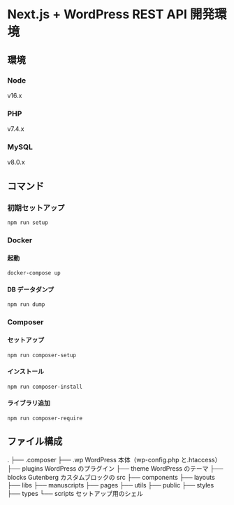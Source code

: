# Next.js + WordPress REST API 開発環境

## 環境

### Node

v16.x

### PHP

v7.4.x

### MySQL

v8.0.x

## コマンド

### 初期セットアップ

`npm run setup`

### Docker

#### 起動

`docker-compose up`

#### DB データダンプ

`npm run dump`

### Composer

#### セットアップ

`npm run composer-setup`

#### インストール

`npm run composer-install`

#### ライブラリ追加

`npm run composer-require`

## ファイル構成

.
├── .composer
├── .wp WordPress 本体（wp-config.php と.htaccess）
├── plugins WordPress のプラグイン
├── theme WordPress のテーマ
├── blocks Gutenberg カスタムブロックの src
├── components
├── layouts
├── libs
├── manuscripts
├── pages
├── utils
├── public
├── styles
├── types
└── scripts セットアップ用のシェル
